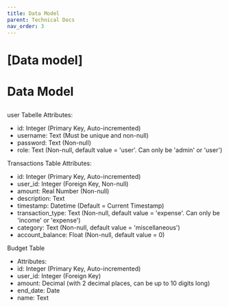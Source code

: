 ```yaml
---
title: Data Model
parent: Technical Docs
nav_order: 3
---
```




# [Data model]
# Data Model

## 
user Tabelle
Attributes:
- id: Integer (Primary Key, Auto-incremented)
- username: Text (Must be unique and non-null)
- password: Text (Non-null)
- role: Text (Non-null, default value = 'user'. Can only be 'admin' or 'user')
  
Transactions Table
Attributes:
- id: Integer (Primary Key, Auto-incremented)
- user_id: Integer (Foreign Key, Non-null)
- amount: Real Number (Non-null)
- description: Text
- timestamp: Datetime (Default = Current Timestamp)
- transaction_type: Text (Non-null, default value = 'expense'. Can only be 'income' or 'expense')
- category: Text (Non-null, default value = 'miscellaneous')
- account_balance: Float (Non-null, default value = 0)

Budget Table
- Attributes:
- id: Integer (Primary Key, Auto-incremented)
- user_id: Integer (Foreign Key)
- amount: Decimal (with 2 decimal places, can be up to 10 digits long)
- end_date: Date
- name: Text

